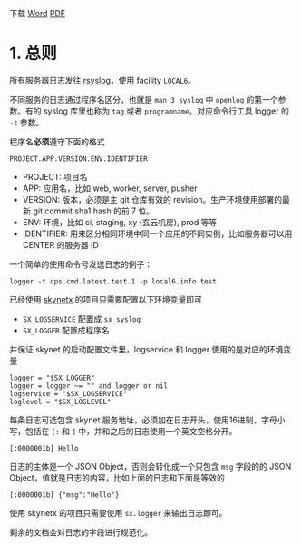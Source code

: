 下载 [Word](日志规范.docx) [PDF](日志规范.pdf)

# 1. 总则

所有服务器日志发往 [rsyslog](http://www.rsyslog.com)，使用 facility `LOCAL6`。

不同服务的日志通过程序名区分，也就是 `man 3 syslog` 中 `openlog` 的第一个参数。有的 syslog 库里也称为 `tag` 或者 `programname`。对应命令行工具 logger 的 `-t` 参数。

程序名**必须**遵守下面的格式

	PROJECT.APP.VERSION.ENV.IDENTIFIER

- PROJECT: 项目名
- APP: 应用名，比如 web, worker, server, pusher
- VERSION: 版本，必须是主 git 仓库有效的 revision。生产环境使用部署的最新 git commit sha1 hash 的前 7 位。
- ENV: 环境，比如 ci, staging, xy (玄云机房), prod 等等
- IDENTIFIER: 用来区分相同环境中同一个应用的不同实例，比如服务器可以用 CENTER 的服务器 ID

一个简单的使用命令号发送日志的例子：

	logger -t ops.cmd.latest.test.1 -p local6.info test

已经使用 [skynetx](https://gitlab.3pjgames.com/xi/skynetx) 的项目只需要配置以下环境变量即可

- `SX_LOGSERVICE` 配置成 `sx_syslog`
- `SX_LOGGER` 配置成程序名

并保证 skynet 的启动配置文件里，logservice 和 logger 使用的是对应的环境变量

	logger = "$SX_LOGGER"
	logger = logger ~= "" and logger or nil
	logservice = "$SX_LOGSERVICE"
	loglevel = "$SX_LOGLEVEL"

每条日志可选包含 skynet 服务地址，必须加在日志开头，使用16进制，字母小写，包括在 `[:` 和 `]` 中，并和之后的日志使用一个英文空格分开。

	[:0000001b] Hello

日志的主体是一个 JSON Object，否则会转化成一个只包含 `msg` 字段的的 JSON Object，值就是日志的内容，比如上面的日志和下面是等效的

	[:0000001b] {"msg":"Hello"}

使用 skynetx  的项目只需要使用 `sx.logger` 来输出日志即可。

剩余的文档会对日志的字段进行规范化。
